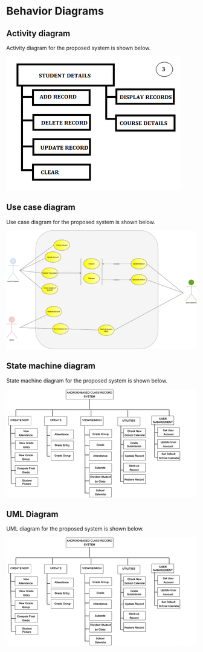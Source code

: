 # Behavior Diagrams

## Activity diagram

Activity diagram for the proposed system is shown below.

![Activity](https://github.com/poojaapatilkk12/M1_MARCH_2022/blob/main/2_Architecture/Activity_diagram.png)

## Use case diagram

Use case diagram for the proposed system is shown below.

![Usecase](https://github.com/AdityaGautam05/LTTS-C-MiniProject/blob/main/images/UseCase.png)

## State machine diagram

State machine diagram for the proposed system is shown below.

![State](https://github.com/poojaapatilkk12/M1_MARCH_2022/blob/main/2_Architecture/State_machine_diagram.png)

## UML Diagram

UML diagram for the proposed system is shown below.

![UML Diagram](https://github.com/poojaapatilkk12/M1_MARCH_2022/blob/main/2_Architecture/Student%20%20UML.png)

